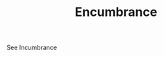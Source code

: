 ---
title: Encumbrance
letter: E
permalink: "/definitions/bld-encumbrance.html"
body: See Incumbrance
published_at: '2018-07-07'
source: Black's Law Dictionary 2nd Ed (1910)
layout: post
---